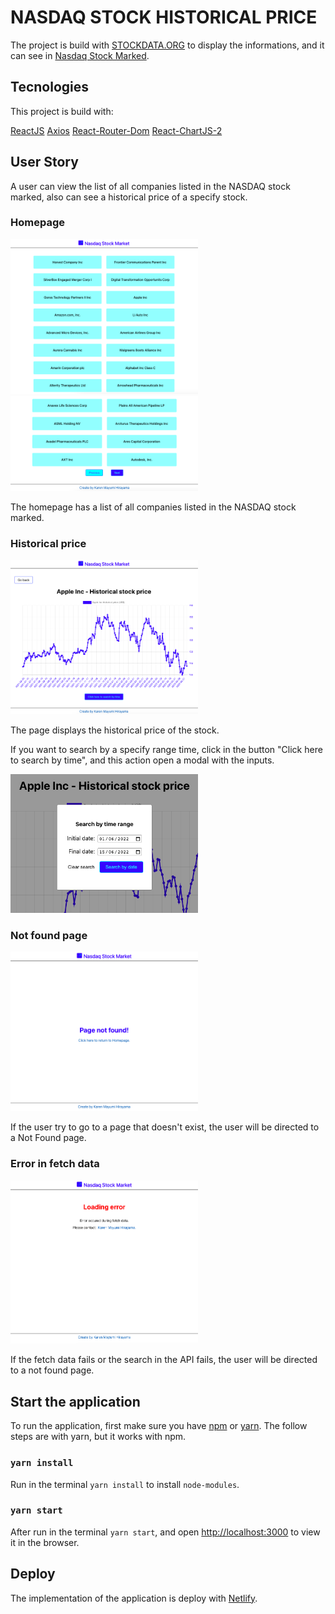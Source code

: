 # NASDAQ STOCK HISTORICAL PRICE 

The project is build with [STOCKDATA.ORG](https://www.stockdata.org/) to display the informations, and it can see in [Nasdaq Stock Marked](https://62be4a9d680e1d0de7e79642--nasdaq-historical-price-stock-marked.netlify.app/).

## Tecnologies

This project is build with:

[ReactJS](https://pt-br.reactjs.org/)
[Axios](https://axios-http.com/docs/intro)
[React-Router-Dom](https://v5.reactrouter.com/web/guides/quick-start)
[React-ChartJS-2](https://react-chartjs-2.js.org/)

## User Story

A user can view the list of all companies listed in the NASDAQ stock marked, also can see a historical price of a specify stock.
### Homepage

<img src="./HomePage_list.png" alt="Homepage list of all companies" width="300px"></img>
<img src="./HomePage_btn.png" alt="Buttons to see more companies" width="300px"></img>

The homepage has a list of all companies listed in the NASDAQ stock marked.

### Historical price

<img src="./StockPage.png" alt="Historical price of the stock" width="300px"></img>

The page displays the historical price of the stock.

If you want to search by a specify range time, click in the button "Click here to search by time", and this action open a modal with the inputs.

<img src="./StockPage_search_input.png" alt="Modal to search by range time" width="300px"></img>

### Not found page

<img src="./NotFound.png" alt="Not found page" width="300px"></img>

If the user try to go to a page that doesn't exist, the user will be directed to a Not Found page.

### Error in fetch data

<img src="./LoadingError.png" alt="Message to error in fetch data" width="300px"></img>

If the fetch data fails or the search in the API fails, the user will be directed to a not found page.

## Start the application

To run the application, first make sure you have [npm](https://www.npmjs.com/) or [yarn](https://yarnpkg.com/). The follow steps are with yarn, but it works with npm.

### `yarn install`

Run in the terminal `yarn install` to install `node-modules`.

### `yarn start`

After run in the terminal `yarn start`, and open [http://localhost:3000](http://localhost:3000) to view it in the browser.

## Deploy

The implementation of the application is deploy with [Netlify](https://www.netlify.com/).